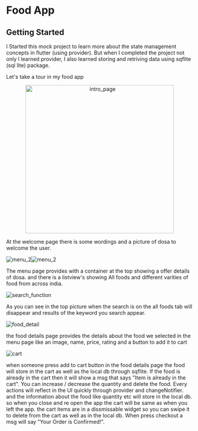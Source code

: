 # Food App

## Getting Started

I Started this mock project to learn more about the state management concepts in flutter (using provider). But when I completed the project not only I learned provider,
I also learned storing and retriving data using sqflite (sql lite) package.

Let's take a tour in my food app

<p align="center">
  <img src="https://github.com/lawmake-praveen/food_app_flutter/assets/113996180/b1c5c37d-ac85-45c3-86bf-fd86aa1778e7" alt="intro_page" width="400px" />
</p>

At the welcome page there is some wordings and a picture of dosa to welcome the user.

![menu_2](https://github.com/lawmake-praveen/food_app_flutter/assets/113996180/c2106b2c-3e55-4286-b16e-4317d8361fe6)![menu_2](https://github.com/lawmake-praveen/food_app_flutter/assets/113996180/7d086217-b67d-4211-aec7-bfc6e0a31234)

The menu page provides with a container at the top showing a offer details of dosa.
and there is a listview's showing All foods and different varities of food from across india.

![search_function](https://github.com/lawmake-praveen/food_app_flutter/assets/113996180/b498d15f-584a-4518-aff5-d38ae4fc8e55)

As you can see in the top picture when the search is on the all foods tab will disappear and results of the keyword you search appear.

![food_detail](https://github.com/lawmake-praveen/food_app_flutter/assets/113996180/bb756307-4e41-45e6-b27d-db3ee793fdd6)

the food details page provides the details about the food we selected in the menu page like an image, name, price, rating and a button to add it to cart

![cart](https://github.com/lawmake-praveen/food_app_flutter/assets/113996180/20294e47-203a-4de5-b61b-070e7232674d)

when someone press add to cart button in the food details page the food will store in the cart as well as the local db through sqflite. If the food is already in the cart then it will show a msg that says "Item is already in the cart".
You can increase / decrease the quantity and delete the food. Every actions will reflect in the UI quickly through provider and changeNotifier.
and the information about the food like quantity etc will store in the local db. so when you close and re open the app the cart will be same as when you left the app.
the cart items are in a dissmissable widget so you can swipe it to delete from the cart as well as in the local db.
When press checkout a msg will say "Your Order is Confirmed!".
